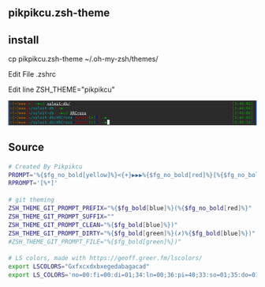 ## pikpikcu.zsh-theme

## install
cp pikpikcu.zsh-theme ~/.oh-my-zsh/themes/

Edit File .zshrc

Edit line ZSH_THEME="pikpikcu"

![](https://raw.githubusercontent.com/pikpikcu/pikpikcu.zsh-theme/master/pikpikcu.png)

## Source
```zsh
# Created By Pikpikcu
PROMPT='%{$fg_no_bold[yellow]%}<{+}▶▶▶%{$fg_no_bold[red]%}[%{$fg_no_bold[cyan]%}%3~$(git_prompt_info)%{$fg_no_bold[red]%}]%{$fg_no_bold[green]%} ~▶'
RPROMPT='[%*]'

# git theming
ZSH_THEME_GIT_PROMPT_PREFIX="%{$fg_bold[blue]%}(%{$fg_no_bold[red]%}"
ZSH_THEME_GIT_PROMPT_SUFFIX=""
ZSH_THEME_GIT_PROMPT_CLEAN="%{$fg_bold[blue]%})"
ZSH_THEME_GIT_PROMPT_DIRTY="%{$fg_bold[green]%}(✗)%{$fg_bold[blue]%})"
#ZSH_THEME_GIT_PROMPT_FILE="%{$fg_bold[green]%})"

# LS colors, made with https://geoff.greer.fm/lscolors/
export LSCOLORS="Gxfxcxdxbxegedabagacad"
export LS_COLORS='no=00:fi=00:di=01;34:ln=00;36:pi=40;33:so=01;35:do=01;35:bd=40;33;01:cd=40;33;01:or=41;33;01:ex=00;32:*.cmd=00;32:*.exe=01;32:*.com=01;32:*.bat=01;32:*.btm=01;32:*.dll=01;32:*.tar=00;31:*.tbz=00;31:*.tgz=00;31:*.rpm=00;31:*.deb=00;31:*.arj=00;31:*.taz=00;31:*.lzh=00;31:*.lzma=00;31:*.zip=00;31:*.zoo=00;31:*.z=00;31:*.Z=00;31:*.gz=00;31:*.bz2=00;31:*.tb2=00;31:*.tz2=00;31:*.tbz2=00;31:*.avi=01;35:*.bmp=01;35:*.fli=01;35:*.gif=01;35:*.jpg=01;35:*.jpeg=01;35:*.mng=01;35:*.mov=01;35:*.mpg=01;35:*.pcx=01;35:*.pbm=01;35:*.pgm=01;35:*.png=01;35:*.ppm=01;35:*.tga=01;35:*.tif=01;35:*.xbm=01;35:*.xpm=01;35:*.dl=01;35:*.gl=01;35:*.wmv=01;35:*.aiff=00;32:*.au=00;32:*.mid=00;32:*.mp3=00;32:*.ogg=00;32:*.voc=00;32:*.wav=00;32:'

```

